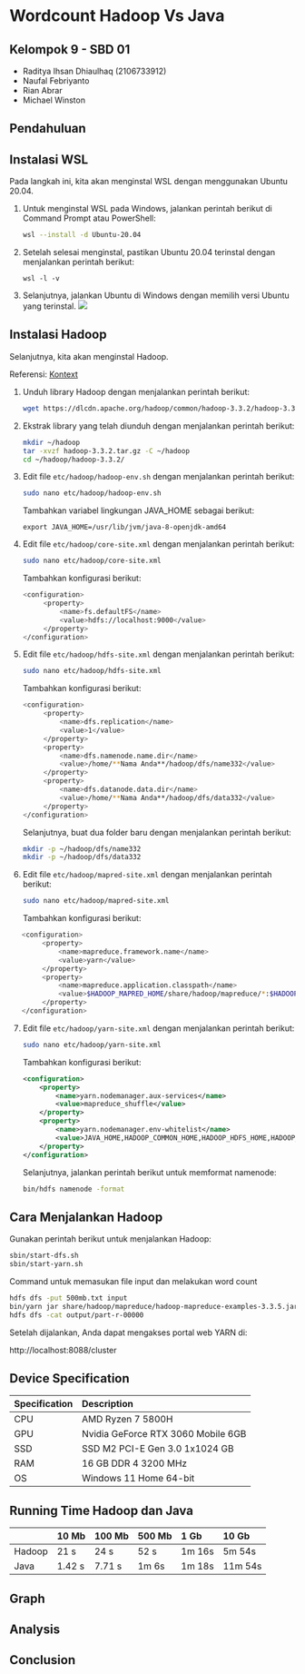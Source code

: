 # Wordcount Hadoop Vs Java

## Kelompok 9 - SBD 01

- Raditya Ihsan Dhiaulhaq (2106733912)
- Naufal Febriyanto
- Rian Abrar
- Michael Winston

## Pendahuluan

## Instalasi WSL

Pada langkah ini, kita akan menginstal WSL dengan menggunakan Ubuntu 20.04.

1. Untuk menginstal WSL pada Windows, jalankan perintah berikut di Command Prompt atau PowerShell:

   ```bash
   wsl --install -d Ubuntu-20.04
   ```

2. Setelah selesai menginstal, pastikan Ubuntu 20.04 terinstal dengan menjalankan perintah berikut:

   ```bash!
   wsl -l -v
   ```

3. Selanjutnya, jalankan Ubuntu di Windows dengan memilih versi Ubuntu yang terinstal.
   ![](https://hackmd.io/_uploads/Byopx3ed3.png)

## Instalasi Hadoop

Selanjutnya, kita akan menginstal Hadoop.

Referensi: [Kontext](https://kontext.tech/article/978/install-hadoop-332-in-wsl-on-windows)

1. Unduh library Hadoop dengan menjalankan perintah berikut:

   ```bash
   wget https://dlcdn.apache.org/hadoop/common/hadoop-3.3.2/hadoop-3.3.2.tar.gz
   ```

2. Ekstrak library yang telah diunduh dengan menjalankan perintah berikut:

   ```bash
   mkdir ~/hadoop
   tar -xvzf hadoop-3.3.2.tar.gz -C ~/hadoop
   cd ~/hadoop/hadoop-3.3.2/
   ```

3. Edit file `etc/hadoop/hadoop-env.sh` dengan menjalankan perintah berikut:

   ```bash
   sudo nano etc/hadoop/hadoop-env.sh
   ```

   Tambahkan variabel lingkungan JAVA_HOME sebagai berikut:

   ```
   export JAVA_HOME=/usr/lib/jvm/java-8-openjdk-amd64
   ```

4. Edit file `etc/hadoop/core-site.xml` dengan menjalankan perintah berikut:

   ```bash
   sudo nano etc/hadoop/core-site.xml
   ```

   Tambahkan konfigurasi berikut:

   ```bash
   <configuration>
        <property>
            <name>fs.defaultFS</name>
            <value>hdfs://localhost:9000</value>
        </property>
   </configuration>
   ```

5. Edit file `etc/hadoop/hdfs-site.xml` dengan menjalankan perintah berikut:

   ```bash
   sudo nano etc/hadoop/hdfs-site.xml
   ```

   Tambahkan konfigurasi berikut:

   ```bash
   <configuration>
        <property>
            <name>dfs.replication</name>
            <value>1</value>
        </property>
        <property>
            <name>dfs.namenode.name.dir</name>
            <value>/home/**Nama Anda**/hadoop/dfs/name332</value>
        </property>
        <property>
            <name>dfs.datanode.data.dir</name>
            <value>/home/**Nama Anda**/hadoop/dfs/data332</value>
        </property>
   </configuration>
   ```

   Selanjutnya, buat dua folder baru dengan menjalankan perintah berikut:

   ```bash
   mkdir -p ~/hadoop/dfs/name332
   mkdir -p ~/hadoop/dfs/data332
   ```

6. Edit file `etc/hadoop/mapred-site.xml` dengan menjalankan perintah berikut:

   ```bash
   sudo nano etc/hadoop/mapred-site.xml
   ```

   Tambahkan konfigurasi berikut:

```bash
   <configuration>
        <property>
            <name>mapreduce.framework.name</name>
            <value>yarn</value>
        </property>
        <property>
            <name>mapreduce.application.classpath</name>
            <value>$HADOOP_MAPRED_HOME/share/hadoop/mapreduce/*:$HADOOP_MAPRED_HOME/share/hadoop/mapreduce/lib/*</value>
        </property>
   </configuration>
```

7. Edit file `etc/hadoop/yarn-site.xml` dengan menjalankan perintah berikut:

   ```bash
   sudo nano etc/hadoop/yarn-site.xml
   ```

   Tambahkan konfigurasi berikut:

   ```xml
   <configuration>
       <property>
           <name>yarn.nodemanager.aux-services</name>
           <value>mapreduce_shuffle</value>
       </property>
       <property>
           <name>yarn.nodemanager.env-whitelist</name>
           <value>JAVA_HOME,HADOOP_COMMON_HOME,HADOOP_HDFS_HOME,HADOOP_CONF_DIR,CLASSPATH_PREPEND_DISTCACHE,HADOOP_YARN_HOME,HADOOP_MAPRED_HOME</value>
       </property>
   </configuration>
   ```

   Selanjutnya, jalankan perintah berikut untuk memformat namenode:

   ```bash
   bin/hdfs namenode -format
   ```

## Cara Menjalankan Hadoop

Gunakan perintah berikut untuk menjalankan Hadoop:

```bash
sbin/start-dfs.sh
sbin/start-yarn.sh
```

Command untuk memasukan file input dan melakukan word count

```bash
hdfs dfs -put 500mb.txt input
bin/yarn jar share/hadoop/mapreduce/hadoop-mapreduce-examples-3.3.5.jar wordcount input output
hdfs dfs -cat output/part-r-00000
```

Setelah dijalankan, Anda dapat mengakses portal web YARN di:

http://localhost:8088/cluster

## Device Specification

| Specification | Description                        |
| :------------ | :--------------------------------- |
| CPU           | AMD Ryzen 7 5800H                  |
| GPU           | Nvidia GeForce RTX 3060 Mobile 6GB |
| SSD           | SSD M2 PCI-E Gen 3.0 1x1024 GB     |
| RAM           | 16 GB DDR 4 3200 MHz               |
| OS            | Windows 11 Home 64-bit             |

## Running Time Hadoop dan Java

|        | 10 Mb  | 100 Mb | 500 Mb | 1 Gb   | 10 Gb   |
| :----- | :----- | :----- | :----- | :----- | :------ |
| Hadoop | 21 s   | 24 s   | 52 s   | 1m 16s | 5m 54s  |
| Java   | 1.42 s | 7.71 s | 1m 6s  | 1m 18s | 11m 54s |

## Graph

## Analysis

## Conclusion
